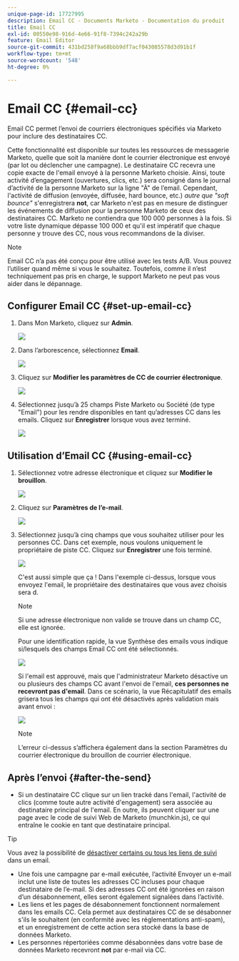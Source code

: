 ```yaml
---
unique-page-id: 17727995
description: Email CC - Documents Marketo - Documentation du produit
title: Email CC
exl-id: 00550e98-916d-4e66-91f8-7394c242a29b
feature: Email Editor
source-git-commit: 431bd258f9a68bbb9df7acf043085578d3d91b1f
workflow-type: tm+mt
source-wordcount: '548'
ht-degree: 0%

---
```


# Email CC {#email-cc}

Email CC permet l’envoi de courriers électroniques spécifiés via Marketo pour inclure des destinataires CC.

Cette fonctionnalité est disponible sur toutes les ressources de messagerie Marketo, quelle que soit la manière dont le courrier électronique est envoyé (par lot ou déclencher une campagne). Le destinataire CC recevra une copie exacte de l&#39;email envoyé à la personne Marketo choisie. Ainsi, toute activité d’engagement (ouvertures, clics, etc.) sera consigné dans le journal d’activité de la personne Marketo sur la ligne &quot;À&quot; de l’email. Cependant, l&#39;activité de diffusion (envoyée, diffusée, hard bounce, etc.) _autre que &quot;soft bounce&quot;_ s&#39;enregistrera **not**, car Marketo n&#39;est pas en mesure de distinguer les événements de diffusion pour la personne Marketo de ceux des destinataires CC. Marketo ne contiendra que 100 000 personnes à la fois. Si votre liste dynamique dépasse 100 000 et qu&#39;il est impératif que chaque personne y trouve des CC, nous vous recommandons de la diviser.

>[!NOTE]
>
>Email CC n’a pas été conçu pour être utilisé avec les tests A/B. Vous pouvez l’utiliser quand même si vous le souhaitez. Toutefois, comme il n’est techniquement pas pris en charge, le support Marketo ne peut pas vous aider dans le dépannage.

## Configurer Email CC {#set-up-email-cc}

1. Dans Mon Marketo, cliquez sur **Admin**.

   ![](assets/one.png)

1. Dans l’arborescence, sélectionnez **Email**.

   ![](assets/two.png)

1. Cliquez sur **Modifier les paramètres de CC de courrier électronique**.

   ![](assets/three.png)

1. Sélectionnez jusqu’à 25 champs Piste Marketo ou Société (de type &quot;Email&quot;) pour les rendre disponibles en tant qu’adresses CC dans les emails. Cliquez sur **Enregistrer** lorsque vous avez terminé.

   ![](assets/four.png)

## Utilisation d’Email CC {#using-email-cc}

1. Sélectionnez votre adresse électronique et cliquez sur **Modifier le brouillon**.

   ![](assets/five.png)

1. Cliquez sur **Paramètres de l’e-mail**.

   ![](assets/six.png)

1. Sélectionnez jusqu’à cinq champs que vous souhaitez utiliser pour les personnes CC. Dans cet exemple, nous voulons uniquement le propriétaire de piste CC. Cliquez sur **Enregistrer** une fois terminé.

   ![](assets/seven.png)

   C&#39;est aussi simple que ça ! Dans l&#39;exemple ci-dessus, lorsque vous envoyez l&#39;email, le propriétaire des destinataires que vous avez choisis sera d.

   >[!NOTE]
   >
   >Si une adresse électronique non valide se trouve dans un champ CC, elle est ignorée.

   Pour une identification rapide, la vue Synthèse des emails vous indique si/lesquels des champs Email CC ont été sélectionnés.

   ![](assets/eight.png)

   Si l&#39;email est approuvé, mais que l&#39;administrateur Marketo désactive un ou plusieurs des champs CC avant l&#39;envoi de l&#39;email, **ces personnes ne recevront pas d&#39;email**. Dans ce scénario, la vue Récapitulatif des emails grisera tous les champs qui ont été désactivés après validation mais avant envoi :

   ![](assets/removal.png)

   >[!NOTE]
   >
   >L’erreur ci-dessus s’affichera également dans la section Paramètres du courrier électronique du brouillon de courrier électronique.

## Après l’envoi {#after-the-send}

* Si un destinataire CC clique sur un lien tracké dans l&#39;email, l&#39;activité de clics (comme toute autre activité d&#39;engagement) sera associée au destinataire principal de l&#39;email. En outre, ils peuvent cliquer sur une page avec le code de suivi Web de Marketo (munchkin.js), ce qui entraîne le cookie en tant que destinataire principal.

>[!TIP]
>
>Vous avez la possibilité de [désactiver certains ou tous les liens de suivi](/help/marketo/product-docs/email-marketing/general/functions-in-the-editor/disable-tracking-for-an-email-link.md) dans un email.

* Une fois une campagne par e-mail exécutée, l’activité Envoyer un e-mail inclut une liste de toutes les adresses CC incluses pour chaque destinataire de l’e-mail. Si des adresses CC ont été ignorées en raison d’un désabonnement, elles seront également signalées dans l’activité.
* Les liens et les pages de désabonnement fonctionnent normalement dans les emails CC. Cela permet aux destinataires CC de se désabonner s&#39;ils le souhaitent (en conformité avec les réglementations anti-spam), et un enregistrement de cette action sera stocké dans la base de données Marketo.
* Les personnes répertoriées comme désabonnées dans votre base de données Marketo recevront **not** par e-mail via CC.
